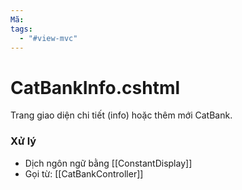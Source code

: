 ```yaml
---
Mã: 
tags:
  - "#view-mvc"
---
```

# CatBankInfo.cshtml

Trang giao diện chi tiết (info) hoặc thêm mới CatBank.

### Xử lý
- Dịch ngôn ngữ bằng [[ConstantDisplay]]
- Gọi từ: [[CatBankController]]
